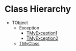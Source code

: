 # Class Hierarchy

   - TObject
      - Exception
         - [TMyException1](ok_back_comment.TMyException1.md)
         - [TMyException2](ok_back_comment.TMyException2.md)
      - [TMyClass](ok_back_comment.TMyClass.md)

